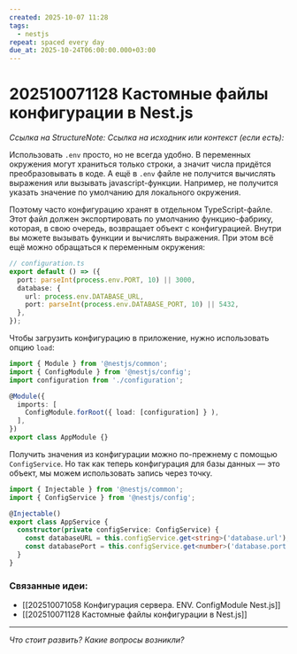 ```yaml
---
created: 2025-10-07 11:28
tags:
  - nestjs
repeat: spaced every day
due_at: 2025-10-24T06:00:00.000+03:00
---
```

# 202510071128 Кастомные файлы конфигурации в Nest.js

*Ссылка на StructureNote:*
*Ссылка на исходник или контекст (если есть):*

Использовать `.env` просто, но не всегда удобно. В переменных окружения могут храниться только строки, а значит числа придётся преобразовывать в коде. А ещё в `.env` файле не получится вычислять выражения или вызывать javascript-функции. Например, не получится указать значение по умолчанию для локального окружения.

Поэтому часто конфигурацию хранят в отдельном TypeScript-файле. Этот файл должен экспортировать по умолчанию функцию-фабрику, которая, в свою очередь, возвращает объект с конфигурацией. Внутри вы можете вызывать функции и вычислять выражения. При этом всё ещё можно обращаться к переменным окружения:

```ts
// configuration.ts
export default () => ({
  port: parseInt(process.env.PORT, 10) || 3000,
  database: {
    url: process.env.DATABASE_URL,
    port: parseInt(process.env.DATABASE_PORT, 10) || 5432,
  },
});
```

Чтобы загрузить конфигурацию в приложение, нужно использовать опцию `load`:

```ts
import { Module } from '@nestjs/common';
import { ConfigModule } from '@nestjs/config';
import configuration from './configuration';

@Module({
  imports: [
    ConfigModule.forRoot({ load: [configuration] } ),
  ],
})
export class AppModule {}
```

Получить значения из конфигурации можно по-прежнему с помощью `ConfigService`. Но так как теперь конфигурация для базы данных — это объект, мы можем использовать запись через точку.

```ts
import { Injectable } from '@nestjs/common';
import { ConfigService } from '@nestjs/config';

@Injectable()
export class AppService {
  constructor(private configService: ConfigService) {
    const databaseURL = this.configService.get<string>('database.url');
    const databasePort = this.configService.get<number>('database.port');
  }
}
```

### Связанные идеи:

* [[202510071058 Конфигурация сервера. ENV. ConfigModule Nest.js]]
* [[202510071128 Кастомные файлы конфигурации в Nest.js]]

---

*Что стоит развить? Какие вопросы возникли?*
